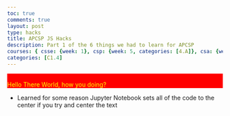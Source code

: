 ```yaml
---
toc: true
comments: true
layout: post
type: hacks
title: APCSP JS Hacks
description: Part 1 of the 6 things we had to learn for APCSP 
courses: { csse: {week: 1}, csp: {week: 5, categories: [4.A]}, csa: {week: 0} }
categories: [C1.4]
---
```


<style>
    #Test{
        background-color:red;
        color:yellow;
    }
</style>
<p id = "Test">
    <br>
    Hello There World, how you doing?
    <br>
</p>

- Learned for some reason Jupyter Notebook sets all of the code to the center if you try and center the text
